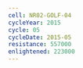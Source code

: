 ```yaml
---
cell: NR02-GOLF-04
cycleYear: 2015
cycle: 05
cycleDate: 2015-05
resistance: 557000
enlightened: 223000
---
```

